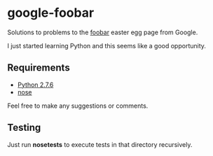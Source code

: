 # google-foobar

Solutions to problems to the [foobar](http://www.google.com/foobar) easter egg page from Google.

I just started learning Python and this seems like a good opportunity.

## Requirements

-  [Python 2.7.6](https://www.python.org/downloads/release/python-2713/)
-  [nose](http://nose.readthedocs.io/en/latest/)

Feel free to make any suggestions or comments.

## Testing
Just run **nosetests** to execute tests in that directory recursively. 
